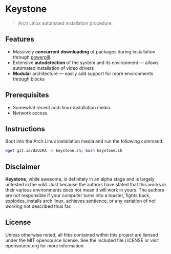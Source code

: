 # Keystone
> Arch Linux automated installation procedure.

## Features
 - Massively **concurrent downloading** of packages during installation through [powerpill][].
 - Extensive **autodetection** of the system and its environment — allows automated installation of video drivers
 - **Modular** architecture — easily add support for more environments through blocks

[powerpill]: https://wiki.archlinux.org/index.php/Powerpill

## Prerequisites
 - Somewhat recent arch linux installation media.
 - Network access.

## Instructions
Boot into the Arch Linux installation media and run the following command:

```sh
wget git.io/dzUzRA -O keystone.sh; bash keystone.sh
```

## Disclaimer
**Keystone**, while awesome, is definitely in an alpha stage and is largely untested in the wild. Just because the authors have stated that this works in their various environments does not mean it will work in yours. The authors are not responsible if your computer turns into a toaster, fights back, explodes, installs arch linux, achieves sentience, or any variation of *not working* not described thus far.

## License
Unless otherwise noted, all files contained within this project are liensed under the MIT opensource license. See the included file LICENSE or visit opensource.org for more information.

